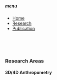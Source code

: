 ##### menu
- [Home](README.md)
- [Research](research.md)
- [Publication](publication.md)

<br><br><br>
### Research Areas

#### 3D/4D Anthropometry
